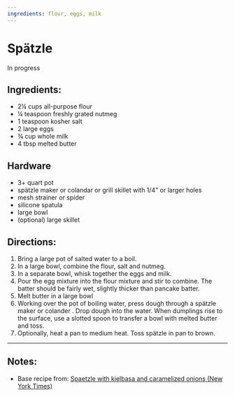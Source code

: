 ```yaml
---
ingredients: flour, eggs, milk
---
```


# Spätzle

In progress

## Ingredients:

- 2¼ cups all-purpose flour
- ¼ teaspoon freshly grated nutmeg
- 1 teaspoon kosher salt
- 2 large eggs
- ¾ cup whole milk
- 4 tbsp melted butter

## Hardware

- 3+ quart pot
- spätzle maker or colandar or grill skillet with 1/4" or larger holes
- mesh strainer or spider
- silicone spatula
- large bowl
- (optional) large skillet

## Directions:

1. Bring a large pot of salted water to a boil. 
2. In a large bowl, combine the flour, salt and nutmeg. 
3. In a separate bowl, whisk together the eggs and milk. 
4. Pour the egg mixture into the flour mixture and stir to combine. The batter should be fairly wet, slightly thicker than pancake batter.
5. Melt butter in a large bowl
6. Working over the pot of boiling water, press dough through a spätzle maker or colander . Drop dough into the water. When dumplings rise to the surface, use a slotted spoon to transfer a bowl with melted butter and toss.
7. Optionally, heat a pan to medium heat. Toss spätzle in pan to brown.

---

## Notes:

- Base recipe from: [Spaetzle with kielbasa and caramelized onions (New York Times)](https://cooking.nytimes.com/recipes/12227-spaetzle-with-kielbasa-and-caramelized-onions)
